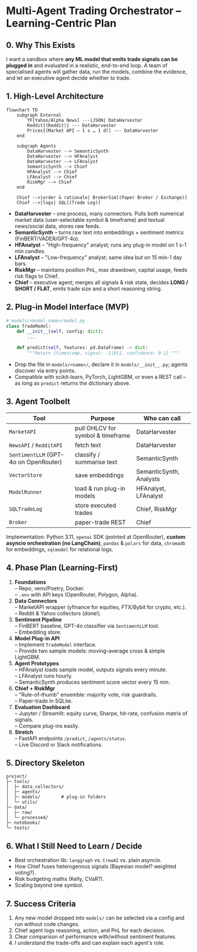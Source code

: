 # Multi-Agent Trading Orchestrator – Learning-Centric Plan

## 0. Why This Exists
I want a sandbox where **any ML model that emits trade signals can be plugged in** and evaluated in a realistic, end-to-end loop.  A team of specialised agents will gather data, run the models, combine the evidence, and let an executive agent decide whether to trade.

## 1. High-Level Architecture
```mermaid
flowchart TD
    subgraph External
        YF[Yahoo/Alpha News] ---|JSON| DataHarvester
        Reddit[(Reddit)] --- DataHarvester
        Prices[(Market API – 1 s … 1 d)] --- DataHarvester
    end

    subgraph Agents
        DataHarvester --> SemanticSynth
        DataHarvester --> HFAnalyst
        DataHarvester --> LFAnalyst
        SemanticSynth --> Chief
        HFAnalyst --> Chief
        LFAnalyst --> Chief
        RiskMgr --> Chief
    end

    Chief -->|order & rationale| BrokerSim[(Paper Broker / Exchange)]
    Chief -->|logs| SQL[(Trade Log)]
```
* **DataHarvester** – one process, many connectors. Pulls both numerical market data (user-selectable symbol & timeframe) and textual news/social data, stores raw feeds.
* **SemanticSynth** – turns raw text into embeddings + sentiment metrics (FinBERT/VADER/GPT-4o).
* **HFAnalyst** – "High-frequency" analyst; runs any plug-in model on 1 s-1 min candles.
* **LFAnalyst** – "Low-frequency" analyst; same idea but on 15 min-1 day bars.
* **RiskMgr** – maintains position PnL, max drawdown, capital usage, feeds risk flags to Chief.
* **Chief** – executive agent; merges all signals & risk state, decides **LONG / SHORT / FLAT**, emits trade size and a short reasoning string.

## 2. Plug-in Model Interface (MVP)
```python
# models/<model_name>/model.py
class TradeModel:
    def __init__(self, config: dict):
        ...

    def predict(self, features: pd.DataFrame) -> dict:
        """Return {timestamp, signal: -1|0|1, confidence: 0-1} """
```
* Drop the file in `models/<name>/`, declare it in `models/__init__.py`; agents discover via entry points.
* Compatible with scikit-learn, PyTorch, LightGBM, or even a REST call – as long as `predict` returns the dictionary above.

## 3. Agent Toolbelt
| Tool | Purpose | Who can call |
|------|---------|-------------|
| `MarketAPI` | pull OHLCV for symbol & timeframe | DataHarvester |
| `NewsAPI` / `RedditAPI` | fetch text | DataHarvester |
| `SentimentLLM` (GPT-4o on OpenRouter) | classify / summarise text | SemanticSynth |
| `VectorStore` | save embeddings | SemanticSynth, Analysts |
| `ModelRunner` | load & run plug-in models | HFAnalyst, LFAnalyst |
| `SQLTradeLog` | store executed trades | Chief, RiskMgr |
| `Broker` | paper-trade REST | Chief |

Implementation: Python 3.11, `openai` SDK (pointed at OpenRouter), **custom asyncio orchestration (no LangChain)**, `pandas` & `polars` for data, `chromadb` for embeddings, `sqlmodel` for relational logs.

## 4. Phase Plan (Learning-First)
1. **Foundations**  
   – Repo, venv/Poetry, Docker.  
   – `.env` with API keys (OpenRouter, Polygon, Alpha).
2. **Data Connectors**  
   – MarketAPI wrapper (yfinance for equities, FTX/Bybit for crypto, etc.).  
   – Reddit & Yahoo collectors (done!).
3. **Sentiment Pipeline**  
   – FinBERT baseline, GPT-4o classifier via `SentimentLLM` tool.  
   – Embedding store.
4. **Model Plug-in API**  
   – Implement `TradeModel` interface.  
   – Provide two sample models: moving-average cross & simple LightGBM.
5. **Agent Prototypes**  
   – HFAnalyst loads sample model, outputs signals every minute.  
   – LFAnalyst runs hourly.  
   – SemanticSynth produces sentiment score vector every 15 min.
6. **Chief + RiskMgr**  
   – "Rule-of-thumb" ensemble: majority vote, risk guardrails.  
   – Paper-trade in SQLite.
7. **Evaluation Dashboard**  
   – Jupyter / Streamlit: equity curve, Sharpe, hit-rate, confusion matrix of signals.  
   – Compare plug-ins easily.
8. **Stretch**  
   – FastAPI endpoints `/predict`, `/agents/status`.  
   – Live Discord or Slack notifications.

## 5. Directory Skeleton
```
project/
├─ tools/
│  ├─ data_collectors/
│  ├─ agents/
│  ├─ models/        # plug-in folders
│  └─ utils/
├─ data/
│  ├─ raw/
│  └─ processed/
├─ notebooks/
└─ tests/
```

## 6. What I Still Need to Learn / Decide
- Best orchestration lib: `langgraph` vs. `CrewAI` vs. plain asyncio.  
- How Chief fuses heterogenous signals (Bayesian model? weighted voting?).  
- Risk budgeting maths (Kelly, CVaR?).  
- Scaling beyond one symbol.

## 7. Success Criteria
1. Any new model dropped into `models/` can be selected via a config and run without code changes.  
2. Chief agent logs reasoning, action, and PnL for each decision.  
3. Clear comparison of performance with/without sentiment features.  
4. I understand the trade-offs and can explain each agent's role.

